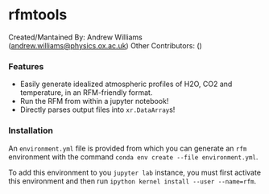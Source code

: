 rfmtools
==============================

Created/Mantained By: Andrew Williams (andrew.williams@physics.ox.ac.uk)
Other Contributors: ()

### Features

 * Easily generate idealized atmospheric profiles of H2O, CO2 and temperature, in an RFM-friendly format.
 * Run the RFM from within a jupyter notebook!
 * Directly parses output files into `xr.DataArray`s!
 
 
### Installation

An `environment.yml` file is provided from which you can generate an `rfm` environment with the command `conda env create --file environment.yml`. 

To add this environment to you `jupyter lab` instance, you must first activate this environment and then run `ipython kernel install --user --name=rfm`.

